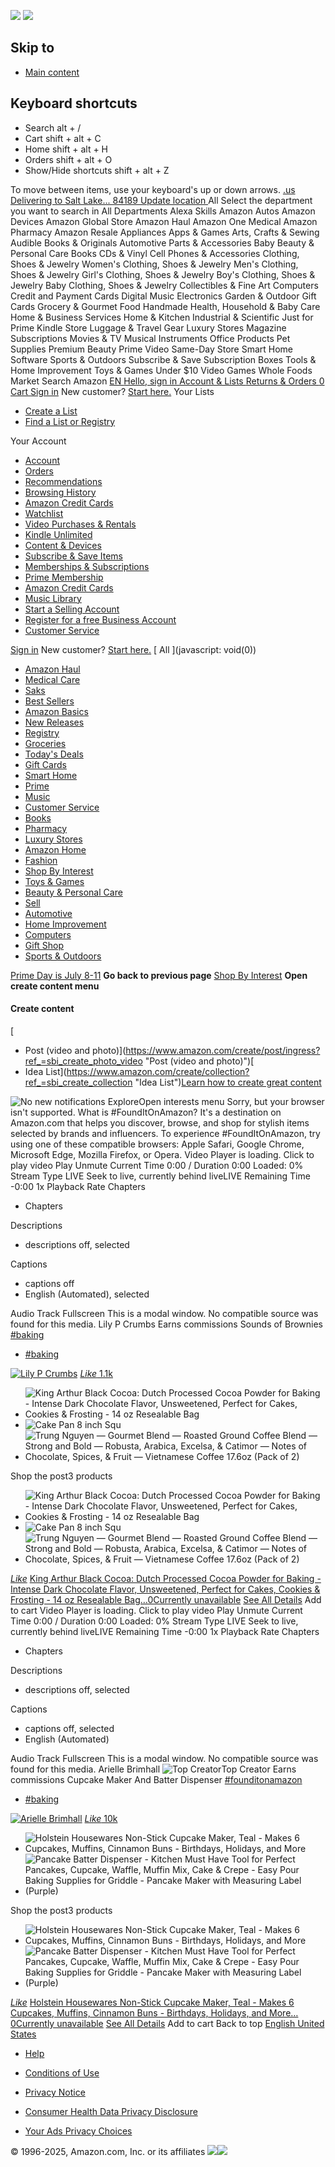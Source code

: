 ![](https://fls-na.amazon.com/1/batch/1/OP/ATVPDKIKX0DER:139-6478107-4353628:W4VMG94SK3JBXTEBPYXV$uedata=s:%2Frd%2Fuedata%3Fstaticb%26id%3DW4VMG94SK3JBXTEBPYXV:0) ![](https://m.media-amazon.com/images/G/01/gno/sprites/nav-sprite-global-1x-reorg-privacy._CB546805360_.png)
## Skip to
  * [ Main content ](https://www.amazon.com/finds?ref_=nav_cs_foundit#skippedLink)


##  Keyboard shortcuts 
  * Search alt + /
  * Cart shift + alt + C
  * Home shift + alt + H
  * Orders shift + alt + O
  * Show/Hide shortcuts
shift + alt + Z


To move between items, use your keyboard's up or down arrows.
[ .us ](https://www.amazon.com/ref=nav_logo)
[ Delivering to Salt Lake... 84189  Update location  ](https://www.amazon.com/finds?ref_=nav_cs_foundit)
All
Select the department you want to search in All Departments Alexa Skills Amazon Autos Amazon Devices Amazon Global Store Amazon Haul Amazon One Medical Amazon Pharmacy Amazon Resale Appliances Apps & Games Arts, Crafts & Sewing Audible Books & Originals Automotive Parts & Accessories Baby Beauty & Personal Care Books CDs & Vinyl Cell Phones & Accessories Clothing, Shoes & Jewelry Women's Clothing, Shoes & Jewelry Men's Clothing, Shoes & Jewelry Girl's Clothing, Shoes & Jewelry Boy's Clothing, Shoes & Jewelry Baby Clothing, Shoes & Jewelry Collectibles & Fine Art Computers Credit and Payment Cards Digital Music Electronics Garden & Outdoor Gift Cards Grocery & Gourmet Food Handmade Health, Household & Baby Care Home & Business Services Home & Kitchen Industrial & Scientific Just for Prime Kindle Store Luggage & Travel Gear Luxury Stores Magazine Subscriptions Movies & TV Musical Instruments Office Products Pet Supplies Premium Beauty Prime Video Same-Day Store Smart Home Software Sports & Outdoors Subscribe & Save Subscription Boxes Tools & Home Improvement Toys & Games Under $10 Video Games Whole Foods Market
Search Amazon
[ EN ](https://www.amazon.com/customer-preferences/edit?ie=UTF8&preferencesReturnUrl=%2F&ref_=topnav_lang)
[ Hello, sign in Account & Lists  ](https://www.amazon.com/ap/signin?openid.pape.max_auth_age=0&openid.return_to=https%3A%2F%2Fwww.amazon.com%2Ffinds%3Fref_%3Dnav_ya_signin&openid.identity=http%3A%2F%2Fspecs.openid.net%2Fauth%2F2.0%2Fidentifier_select&openid.assoc_handle=usflex&openid.mode=checkid_setup&openid.claimed_id=http%3A%2F%2Fspecs.openid.net%2Fauth%2F2.0%2Fidentifier_select&openid.ns=http%3A%2F%2Fspecs.openid.net%2Fauth%2F2.0)
[ Returns & Orders ](https://www.amazon.com/gp/css/order-history?ref_=nav_orders_first) [ 0 Cart  ](https://www.amazon.com/gp/cart/view.html?ref_=nav_cart)
[Sign in](https://www.amazon.com/ap/signin?openid.pape.max_auth_age=0&openid.return_to=https%3A%2F%2Fwww.amazon.com%2Ffinds%3Fref_%3Dnav_signin&openid.identity=http%3A%2F%2Fspecs.openid.net%2Fauth%2F2.0%2Fidentifier_select&openid.assoc_handle=usflex&openid.mode=checkid_setup&openid.claimed_id=http%3A%2F%2Fspecs.openid.net%2Fauth%2F2.0%2Fidentifier_select&openid.ns=http%3A%2F%2Fspecs.openid.net%2Fauth%2F2.0)
New customer? [Start here.](https://www.amazon.com/ap/register?openid.pape.max_auth_age=0&openid.return_to=https%3A%2F%2Fwww.amazon.com%2Ffinds%2F%3F_encoding%3DUTF8%26ref_%3Dnav_newcust&openid.identity=http%3A%2F%2Fspecs.openid.net%2Fauth%2F2.0%2Fidentifier_select&openid.assoc_handle=usflex&openid.mode=checkid_setup&openid.claimed_id=http%3A%2F%2Fspecs.openid.net%2Fauth%2F2.0%2Fidentifier_select&openid.ns=http%3A%2F%2Fspecs.openid.net%2Fauth%2F2.0)
Your Lists
  * [Create a List](https://www.amazon.com/hz/wishlist/ls?triggerElementID=createList&ref_=nav_ListFlyout_navFlyout_createList_lv_redirect)
  * [Find a List or Registry](https://www.amazon.com/registries?ref_=nav_ListFlyout_find)


Your Account
  * [Account](https://www.amazon.com/gp/css/homepage.html?ref_=nav_AccountFlyout_ya)
  * [Orders](https://www.amazon.com/gp/css/order-history?ref_=nav_AccountFlyout_orders)
  * [Recommendations](https://www.amazon.com/gp/yourstore?ref_=nav_AccountFlyout_recs)
  * [Browsing History](https://www.amazon.com/gp/history?ref_=nav_AccountFlyout_browsinghistory)
  * [Amazon Credit Cards](https://www.amazon.com/credit/landing?ref_=nav_AccountFlyout_ya_amazon_cc_landing_ms)
  * [Watchlist](https://www.amazon.com/gp/video/watchlist?ref_=nav_AccountFlyout_ywl)
  * [Video Purchases & Rentals](https://www.amazon.com/gp/video/library?ref_=nav_AccountFlyout_yvl)
  * [Kindle Unlimited](https://www.amazon.com/gp/kindle/ku/ku_central?ref_=nav_AccountFlyout_ku)
  * [Content & Devices](https://www.amazon.com/hz/mycd/myx?pageType=content&ref_=nav_AccountFlyout_myk)
  * [Subscribe & Save Items](https://www.amazon.com/gp/subscribe-and-save/manager/viewsubscriptions?ref_=nav_AccountFlyout_sns)
  * [Memberships & Subscriptions](https://www.amazon.com/hz5/yourmembershipsandsubscriptions?ref_=nav_AccountFlyout_digital_subscriptions)
  * [Prime Membership](https://www.amazon.com/gp/subs/primeclub/account/homepage.html?ref_=nav_AccountFlyout_prime)
  * [Amazon Credit Cards](https://www.amazon.com/credit/landing?ref_=nav_AccountFlyout_ya_amazon_cc_landing_ms)
  * [Music Library](https://music.amazon.com?ref=nav_youraccount_cldplyr)
  * [Start a Selling Account](https://www.amazon.com/b/?node=12766669011&ld=AZUSSOA-yaflyout&ref_=nav_AccountFlyout_cs_sell)
  * [Register for a free Business Account](https://www.amazon.com/gp/browse.html?node=11261610011&ref_=nav_AccountFlyout_b2b_reg_bottom)
  * [Customer Service](https://www.amazon.com/hz/contact-us?ref_=nav_AccountFlyout_CS)


[Sign in](https://www.amazon.com/ap/signin?openid.pape.max_auth_age=0&openid.return_to=https%3A%2F%2Fwww.amazon.com%2Ffinds%3Fref_%3Dnav_custrec_signin&openid.identity=http%3A%2F%2Fspecs.openid.net%2Fauth%2F2.0%2Fidentifier_select&openid.assoc_handle=usflex&openid.mode=checkid_setup&openid.claimed_id=http%3A%2F%2Fspecs.openid.net%2Fauth%2F2.0%2Fidentifier_select&openid.ns=http%3A%2F%2Fspecs.openid.net%2Fauth%2F2.0)
New customer? [Start here.](https://www.amazon.com/ap/register?openid.pape.max_auth_age=0&openid.return_to=https%3A%2F%2Fwww.amazon.com%2Ffinds%2F%3F_encoding%3DUTF8%26ref_%3Dnav_custrec_newcust&openid.identity=http%3A%2F%2Fspecs.openid.net%2Fauth%2F2.0%2Fidentifier_select&openid.assoc_handle=usflex&openid.mode=checkid_setup&openid.claimed_id=http%3A%2F%2Fspecs.openid.net%2Fauth%2F2.0%2Fidentifier_select&openid.ns=http%3A%2F%2Fspecs.openid.net%2Fauth%2F2.0)
[ All ](javascript: void\(0\))
  * [Amazon Haul](https://www.amazon.com/haul/store?ref_=nav_cs_hul_disb)
  * [Medical Care ](https://health.amazon.com/prime?ref_=nav_cs_all_health_ingress_onem_h)
  * [Saks](https://www.amazon.com/luxurystores/saks?ref_=nav_cs_saks_disc)
  * [Best Sellers](https://www.amazon.com/gp/bestsellers/?ref_=nav_cs_bestsellers)
  * [Amazon Basics](https://www.amazon.com/Amazon_Basics?channel=discovbar&field-lbr_brands_browse-bin=AmazonBasics&ref_=nav_cs_amazonbasics)
  * [New Releases](https://www.amazon.com/gp/new-releases/?ref_=nav_cs_newreleases)
  * [Registry](https://www.amazon.com/gp/browse.html?node=16115931011&ref_=nav_cs_registry)
  * [Groceries ](https://www.amazon.com/fmc/learn-more?ref_=nav_cs_groceries)
  * [Today's Deals](https://www.amazon.com/deals?ref_=nav_cs_gb)
  * [Gift Cards ](https://www.amazon.com/gift-cards/b/?ie=UTF8&node=2238192011&ref_=nav_cs_gc)
  * [Smart Home](https://www.amazon.com/Smart-Home/b/?ie=UTF8&node=6563140011&ref_=nav_cs_smart_home)
  * [Prime ](https://www.amazon.com/prime?ref_=nav_cs_primelink_nonmember)
  * [Music](https://www.amazon.com/music/player?ref_=nav_cs_music)
  * [Customer Service](https://www.amazon.com/gp/help/customer/display.html?nodeId=508510&ref_=nav_cs_fs_hub_navbar_c)
  * [Books](https://www.amazon.com/books-used-books-textbooks/b/?ie=UTF8&node=283155&ref_=nav_cs_books)
  * [Pharmacy](https://pharmacy.amazon.com/?nodl=0&ref_=nav_cs_pharmacy)
  * [Luxury Stores](https://www.amazon.com/luxurystores?ref_=nav_cs_luxury)
  * [Amazon Home](https://www.amazon.com/home-garden-kitchen-furniture-bedding/b/?ie=UTF8&node=1055398&ref_=nav_cs_home)
  * [Fashion](https://www.amazon.com/amazon-fashion/b/?ie=UTF8&node=7141123011&ref_=nav_cs_fashion)
  * [Shop By Interest](https://www.amazon.com/finds?ref_=nav_cs_foundit)
  * [Toys & Games](https://www.amazon.com/toys/b/?ie=UTF8&node=165793011&ref_=nav_cs_toys)
  * [Beauty & Personal Care](https://www.amazon.com/Beauty-Makeup-Skin-Hair-Products/b/?ie=UTF8&node=3760911&ref_=nav_cs_beauty)
  * [Sell](https://www.amazon.com/b/?_encoding=UTF8&ld=AZUSSOA-sell&node=12766669011&ref_=nav_cs_sell)
  * [Automotive](https://www.amazon.com/automotive-auto-truck-replacements-parts/b/?ie=UTF8&node=15684181&ref_=nav_cs_automotive)
  * [Home Improvement](https://www.amazon.com/Tools-and-Home-Improvement/b/?ie=UTF8&node=228013&ref_=nav_cs_hi)
  * [Computers](https://www.amazon.com/computer-pc-hardware-accessories-add-ons/b/?ie=UTF8&node=541966&ref_=nav_cs_pc)
  * [Gift Shop](https://www.amazon.com/gcx/Gifts-for-Everyone/gfhz/?ref_=nav_cs_giftfinder)
  * [Sports & Outdoors](https://www.amazon.com/sports-outdoors/b/?ie=UTF8&node=3375251&ref_=nav_cs_sports)


[Prime Day is July 8-11](https://www.amazon.com/primeday/?_encoding=UTF8&ref_=nav_swm_US_PD25_LU_GW_SWM_Announce&pf_rd_p=72020f4f-d636-4d60-9e39-399532eba237&pf_rd_s=nav-sitewide-msg-text&pf_rd_t=4201&pf_rd_i=navbar-4201&pf_rd_m=ATVPDKIKX0DER&pf_rd_r=W4VMG94SK3JBXTEBPYXV)
__Go back to previous page__
[ Shop By Interest](https://www.amazon.com/finds)
 __Open create content menu__
#### Create content
[
  * Post (video and photo)](https://www.amazon.com/create/post/ingress?ref_=sbi_create_photo_video "Post \(video and photo\)")[
  * Idea List](https://www.amazon.com/create/collection?ref_=sbi_create_collection "Idea List")[Learn how to create great content](https://www.amazon.com/finds/interest/howToCreateContent)

[](https://www.amazon.com/finds/saves/items?ref_=fioa_ctp_save_cr_dk)
![No new notifications](https://www.amazon.com/finds?ref_=nav_cs_foundit)
ExploreOpen interests menu
Sorry, but your browser isn't supported.
What is #FoundItOnAmazon? It's a destination on Amazon.com that helps you discover, browse, and shop for stylish items selected by brands and influencers.
To experience #FoundItOnAmazon, try using one of these compatible browsers: Apple Safari, Google Chrome, Microsoft Edge, Mozilla Firefox, or Opera.
Video Player is loading.
Click to play video
Play
Unmute
Current Time 0:00
/
Duration 0:00
Loaded: 0%
Stream Type LIVE
Seek to live, currently behind liveLIVE
Remaining Time -0:00
1x
Playback Rate
Chapters
  * Chapters


Descriptions
  * descriptions off, selected


Captions
  * captions off
  * English (Automated), selected


Audio Track
Fullscreen
This is a modal window.
No compatible source was found for this media.
[](https://www.amazon.com/finds/post/video/amzn1.vse.video.0193ad87a3bd44e3acc47fb150145698?linkCode=ic7&ref_=sbi_spv_dk_cr_VFHHA_sv_df)
Lily P Crumbs
Earns commissions
Sounds of Brownies [#baking](https://www.amazon.com/finds/interest/baking)
  * [#baking](https://www.amazon.com/finds/interest/baking)


[![Lily P Crumbs](https://m.media-amazon.com/images/S/influencer-profile-image-prod/logo/influencer-ca3f0e2d_1660248072116_original._CR0%2C963%2C1125%2C1125_._FMjpg_._UF100%2C100__SS80_.jpeg)](https://www.amazon.com/shop/influencer-ca3f0e2d?ref_=sbi_pr_dk_cr_VFHHA_sv_df&tag=onamzalex0b61-20&linkCode=ic7)
[ _Like_ 1.1k](https://www.amazon.com/gp/sign-in.html?useRedirectOnSuccess=1&path=%2Ffinds%2Fpost%2Fvideo%2Famzn1.vse.video.0193ad87a3bd44e3acc47fb150145698%3FlinkCode%3Dic7%26ref_%3Dsbi_spv_dk_cr_VFHHA_sv)
[](https://www.amazon.com/gp/sign-in.html?useRedirectOnSuccess=1&path=%2Ffinds%2Fpost%2Fvideo%2Famzn1.vse.video.0193ad87a3bd44e3acc47fb150145698%3FlinkCode%3Dic7%26ref_%3Dsbi_spv_dk_cr_VFHHA_sv)
  * ![King Arthur Black Cocoa: Dutch Processed Cocoa Powder for Baking - Intense Dark Chocolate Flavor, Unsweetened, Perfect for Cakes, Cookies & Frosting - 14 oz Resealable Bag](https://m.media-amazon.com/images/I/31aHUxrr-pL._AC_SS96_SCLZZZZZZZ_.jpg)
  * ![Cake Pan 8 inch Squ](https://m.media-amazon.com/images/I/41HVzB0JcjL._AC_SS96_SCLZZZZZZZ_.jpg)
  * ![Trung Nguyen — Gourmet Blend — Roasted Ground Coffee Blend — Strong and Bold — Robusta, Arabica, Excelsa, & Catimor — Notes of Chocolate, Spices, & Fruit — Vietnamese Coffee 17.6oz \(Pack of 2\)](https://m.media-amazon.com/images/I/51ycaeCNeYL._AC_SS96_SCLZZZZZZZ_.jpg)


Shop the post3 products
  * ![King Arthur Black Cocoa: Dutch Processed Cocoa Powder for Baking - Intense Dark Chocolate Flavor, Unsweetened, Perfect for Cakes, Cookies & Frosting - 14 oz Resealable Bag](https://m.media-amazon.com/images/I/31aHUxrr-pL._AC_SS96_SCLZZZZZZZ_.jpg)
  * ![Cake Pan 8 inch Squ](https://m.media-amazon.com/images/I/41HVzB0JcjL._AC_SS96_SCLZZZZZZZ_.jpg)
  * ![Trung Nguyen — Gourmet Blend — Roasted Ground Coffee Blend — Strong and Bold — Robusta, Arabica, Excelsa, & Catimor — Notes of Chocolate, Spices, & Fruit — Vietnamese Coffee 17.6oz \(Pack of 2\)](https://m.media-amazon.com/images/I/51ycaeCNeYL._AC_SS96_SCLZZZZZZZ_.jpg)


[ _Like_](https://www.amazon.com/gp/sign-in.html?useRedirectOnSuccess=1&path=%2Ffinds%3Fref_%3Dnav_cs_foundit)
[ King Arthur Black Cocoa: Dutch Processed Cocoa Powder for Baking - Intense Dark Chocolate Flavor, Unsweetened, Perfect for Cakes, Cookies & Frosting - 14 oz Resealable Bag…0Currently unavailable](https://www.amazon.com/dp/B09VCRKDYH?ref_=sbi_dp_dk_bsc_VFHHA_sv_df_4EACF-DJ2&linkCode=ic7&creativeASIN=B09VCRKDYH&asc_item-id=amzn1.vse.video.0193ad87a3bd44e3acc47fb150145698&tag=onamzalex0b61-20&pf_rd_p=db0f3604-a43e-490c-8c41-4110b923e02b&pf_rd_r=W4VMG94SK3JBXTEBPYXV&pd_rd_wg=f3Hyn&pd_rd_i=xhaUe&pd_rd_w=ftKlh&content-id=amzn1.sym.db0f3604-a43e-490c-8c41-4110b923e02b&pd_rd_r=kGB8iI235aDQCWIOCWRL)
[See All Details](https://www.amazon.com/dp/B09VCRKDYH?ref_=sbi_dp_dk_bsc_VFHHA_sv_df_4EACF-DJ2&linkCode=ic7&creativeASIN=B09VCRKDYH&asc_item-id=amzn1.vse.video.0193ad87a3bd44e3acc47fb150145698&tag=onamzalex0b61-20&pf_rd_p=db0f3604-a43e-490c-8c41-4110b923e02b&pf_rd_r=W4VMG94SK3JBXTEBPYXV&pd_rd_wg=f3Hyn&pd_rd_i=xhaUe&pd_rd_w=ftKlh&content-id=amzn1.sym.db0f3604-a43e-490c-8c41-4110b923e02b&pd_rd_r=kGB8iI235aDQCWIOCWRL)
Add to cart
Video Player is loading.
Click to play video
Play
Unmute
Current Time 0:00
/
Duration 0:00
Loaded: 0%
Stream Type LIVE
Seek to live, currently behind liveLIVE
Remaining Time -0:00
1x
Playback Rate
Chapters
  * Chapters


Descriptions
  * descriptions off, selected


Captions
  * captions off, selected
  * English (Automated)


Audio Track
Fullscreen
This is a modal window.
No compatible source was found for this media.
[](https://www.amazon.com/finds/post/video/amzn1.vse.video.042da8557e61441f831936fd0424cf29?linkCode=ic7&ref_=sbi_spv_dk_cr_VFHHA_sv_df)
Arielle Brimhall
![Top Creator](https://m.media-amazon.com/images/G/01/creator-stars/widgets/creator-stars-top-creator-badge-small.__SX32_SCLZZZZZZZ_.jpg)Top Creator
Earns commissions
Cupcake Maker And Batter Dispenser [#founditonamazon](https://www.amazon.com/finds/hashtag/founditonamazon)
  * [#baking](https://www.amazon.com/finds/interest/baking)


[![Arielle Brimhall](https://m.media-amazon.com/images/S/influencer-profile-image-prod/logo/influencer-88a38e83_1673621366667_original._FMjpg_._UF100%2C100__SS80_.jpeg)](https://www.amazon.com/shop/influencer-88a38e83?ref_=sbi_pr_dk_cr_VFHHA_sv_df&tag=onamzariell08-20&linkCode=ic7)
[ _Like_ 10k](https://www.amazon.com/gp/sign-in.html?useRedirectOnSuccess=1&path=%2Ffinds%2Fpost%2Fvideo%2Famzn1.vse.video.042da8557e61441f831936fd0424cf29%3FlinkCode%3Dic7%26ref_%3Dsbi_spv_dk_cr_VFHHA_sv)
[](https://www.amazon.com/gp/sign-in.html?useRedirectOnSuccess=1&path=%2Ffinds%2Fpost%2Fvideo%2Famzn1.vse.video.042da8557e61441f831936fd0424cf29%3FlinkCode%3Dic7%26ref_%3Dsbi_spv_dk_cr_VFHHA_sv)
  * ![Holstein Housewares Non-Stick Cupcake Maker, Teal - Makes 6 Cupcakes, Muffins, Cinnamon Buns - Birthdays, Holidays, and More](https://m.media-amazon.com/images/I/415ZU6JErfL._AC_SS96_SCLZZZZZZZ_.jpg)
  * ![Pancake Batter Dispenser - Kitchen Must Have Tool for Perfect Pancakes, Cupcake, Waffle, Muffin Mix, Cake & Crepe - Easy Pour Baking Supplies for Griddle - Pancake Maker with Measuring Label \(Purple\)](https://m.media-amazon.com/images/I/51evvPmNjHL._AC_SS96_SCLZZZZZZZ_.jpg)


Shop the post3 products
  * ![Holstein Housewares Non-Stick Cupcake Maker, Teal - Makes 6 Cupcakes, Muffins, Cinnamon Buns - Birthdays, Holidays, and More](https://m.media-amazon.com/images/I/415ZU6JErfL._AC_SS96_SCLZZZZZZZ_.jpg)
  * ![Pancake Batter Dispenser - Kitchen Must Have Tool for Perfect Pancakes, Cupcake, Waffle, Muffin Mix, Cake & Crepe - Easy Pour Baking Supplies for Griddle - Pancake Maker with Measuring Label \(Purple\)](https://m.media-amazon.com/images/I/51evvPmNjHL._AC_SS96_SCLZZZZZZZ_.jpg)


[ _Like_](https://www.amazon.com/gp/sign-in.html?useRedirectOnSuccess=1&path=%2Ffinds%3Fref_%3Dnav_cs_foundit)
[ Holstein Housewares Non-Stick Cupcake Maker, Teal - Makes 6 Cupcakes, Muffins, Cinnamon Buns - Birthdays, Holidays, and More…0Currently unavailable](https://www.amazon.com/dp/B074CQ7HQ6?ref_=sbi_dp_dk_bsc_VFHHA_sv_df_4EACF-DJ2&linkCode=ic7&creativeASIN=B074CQ7HQ6&asc_item-id=amzn1.vse.video.042da8557e61441f831936fd0424cf29&tag=onamzariell08-20&pf_rd_p=db0f3604-a43e-490c-8c41-4110b923e02b&pf_rd_r=W4VMG94SK3JBXTEBPYXV&pd_rd_wg=f3Hyn&pd_rd_i=ZuJUz&pd_rd_w=ftKlh&content-id=amzn1.sym.db0f3604-a43e-490c-8c41-4110b923e02b&pd_rd_r=kGB8iI235aDQCWIOCWRL)
[See All Details](https://www.amazon.com/dp/B074CQ7HQ6?ref_=sbi_dp_dk_bsc_VFHHA_sv_df_4EACF-DJ2&linkCode=ic7&creativeASIN=B074CQ7HQ6&asc_item-id=amzn1.vse.video.042da8557e61441f831936fd0424cf29&tag=onamzariell08-20&pf_rd_p=db0f3604-a43e-490c-8c41-4110b923e02b&pf_rd_r=W4VMG94SK3JBXTEBPYXV&pd_rd_wg=f3Hyn&pd_rd_i=ZuJUz&pd_rd_w=ftKlh&content-id=amzn1.sym.db0f3604-a43e-490c-8c41-4110b923e02b&pd_rd_r=kGB8iI235aDQCWIOCWRL)
Add to cart
Back to top 
[ ](https://www.amazon.com/?ref_=footer_logo)
[ English ](https://www.amazon.com/customer-preferences/edit?ie=UTF8&preferencesReturnUrl=%2F&ref_=footer_lang)
[ United States ](https://www.amazon.com/customer-preferences/country?ie=UTF8&preferencesReturnUrl=%2Ffinds%3Fref_%3Dnav_cs_foundit&ref_=footer_icp_cp)
  * [Help](https://www.amazon.com/gp/help/customer/display.html?nodeId=508510&ref_=nav_cs_help)


  * [Conditions of Use](https://www.amazon.com/gp/help/customer/display.html?nodeId=508088&ref_=footer_cou)
  * [Privacy Notice](https://www.amazon.com/gp/help/customer/display.html?nodeId=468496&ref_=footer_privacy)
  * [Consumer Health Data Privacy Disclosure](https://www.amazon.com/gp/help/customer/display.html?ie=UTF8&nodeId=TnACMrGVghHocjL8KB&ref_=footer_consumer_health_data_privacy)
  * [Your Ads Privacy Choices](https://www.amazon.com/privacyprefs?ref_=footer_iba)

© 1996-2025, Amazon.com, Inc. or its affiliates
![](https://m.media-amazon.com/images/G/01/follow/follow_button_sprite.png)![](https://d39x00gckxu2jb.cloudfront.net/follow/assets/follow-button-sprite-b475c89a03a1675ae927dbb101674cd3.png)
